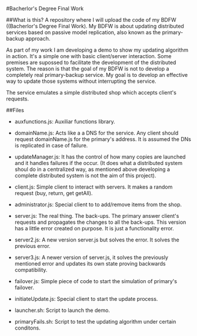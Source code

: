 #Bacherlor's Degree Final Work

##What is this?
A repository where I will upload the code of my BDFW ((Bacherlor's Degree Final Work). 
My BDFW is about updating distributed services based on passive model replication, also known as the primary-backup approach.

As part of my work I am developing a demo to show my updating algorithm in action. It's a simple one with basic client/server interaction. Some premises are supossed to facilitate the development of the distributed system. The reason is that the goal of my BDFW is not to develop a completely real primary-backup service. My goal is to develop an effective way to update those systems without interrupting the service.

The service emulates a simple distributed shop which accepts client's requests.

##Files

- auxfunctions.js: Auxiliar functions library.

- domainName.js: Acts like a a DNS for the service. Any client should request domainName.js for the primary's address. It is assumed the DNs is replicated in case of failure.

- updateManager.js: It has the control of how many copies are launched and it handles failures if the occur. (It does what a distributed system shoul do in a centralized way, as mentioned above developing a complete distributed system is not the aim of this project).

- client.js: Simple client to interact with servers. It makes a random request (buy, return, get getAll).

- administrator.js: Special client to to add/remove items from the shop.

- server.js:  The real thing. The back-ups. The primary answer client's requests and propagates the changes to all the back-ups. This version has a little error created on purpose. It is just a functionality error.

- server2.js:  A new version server.js but solves the error. It solves the previous error.

- server3.js:  A newer version of server.js, it solves the previously mentioned error and updates its own state proving backwards compatibility.

- failover.js: Simple piece of code to start the simulation of primary's failover.

- initiateUpdate.js: Special client to start the update process.

- launcher.sh: Script to launch the demo.

- primaryFails.sh: Script to test the updating algorithm under certain conditons. 
